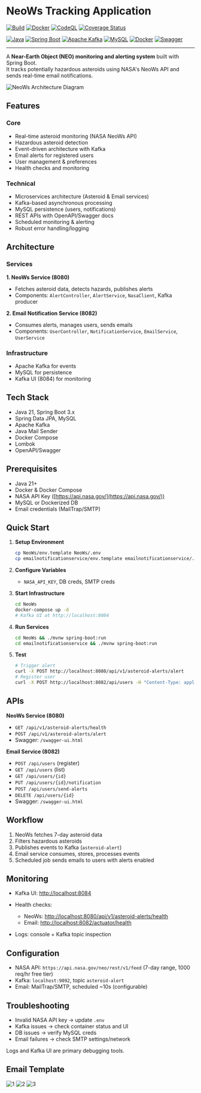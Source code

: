 # NeoWs Tracking Application

<!-- GitHub Workflow & NeoWs-Tracking-Application Badges -->

[![Build](https://github.com/aaronwittchen/NeoWs-Tracking-Application/actions/workflows/maven.yml/badge.svg)](https://github.com/aaronwittchen/NeoWs-Tracking-Application/actions/workflows/maven.yml)
[![Docker](https://github.com/aaronwittchen/NeoWs-Tracking-Application/actions/workflows/docker-publish.yml/badge.svg)](https://github.com/aaronwittchen/NeoWs-Tracking-Application/actions/workflows/docker-publish.yml)
[![CodeQL](https://github.com/aaronwittchen/NeoWs-Tracking-Application/actions/workflows/codeql.yml/badge.svg)](https://github.com/aaronwittchen/NeoWs-Tracking-Application/actions/workflows/codeql.yml)
[![Coverage Status](https://img.shields.io/codecov/c/github/aaronwittchen/NeoWs-Tracking-Application?logo=codecov)](https://codecov.io/gh/aaronwittchen/NeoWs-Tracking-Application)

<!-- Tech Stack Badges -->

[![Java](https://img.shields.io/badge/Java-21-blue?logo=openjdk)](https://openjdk.org/)
[![Spring Boot](https://img.shields.io/badge/Spring%20Boot-3.x-brightgreen?logo=springboot)](https://spring.io/projects/spring-boot)
[![Apache Kafka](https://img.shields.io/badge/Kafka-Event%20Streaming-black?logo=apachekafka)](https://kafka.apache.org/)
[![MySQL](https://img.shields.io/badge/MySQL-DB-blue?logo=mysql)](https://www.mysql.com/)
[![Docker](https://img.shields.io/badge/Docker-Compose-blue?logo=docker)](https://www.docker.com/)
[![Swagger](https://img.shields.io/badge/API-OpenAPI%2FSwagger-orange?logo=swagger)](https://swagger.io/)

---

A **Near-Earth Object (NEO) monitoring and alerting system** built with Spring Boot.  
It tracks potentially hazardous asteroids using NASA's NeoWs API and sends real-time email notifications.

![NeoWs Architecture Diagram](public/NeoWs%20Architecture%20Diagram.png)

## Features

### Core

- Real-time asteroid monitoring (NASA NeoWs API)
- Hazardous asteroid detection
- Event-driven architecture with Kafka
- Email alerts for registered users
- User management & preferences
- Health checks and monitoring

### Technical

- Microservices architecture (Asteroid & Email services)
- Kafka-based asynchronous processing
- MySQL persistence (users, notifications)
- REST APIs with OpenAPI/Swagger docs
- Scheduled monitoring & alerting
- Robust error handling/logging

## Architecture

### Services

**1. NeoWs Service (8080)**

- Fetches asteroid data, detects hazards, publishes alerts
- Components: `AlertController`, `AlertService`, `NasaClient`, Kafka producer

**2. Email Notification Service (8082)**

- Consumes alerts, manages users, sends emails
- Components: `UserController`, `NotificationService`, `EmailService`, `UserService`

### Infrastructure

- Apache Kafka for events
- MySQL for persistence
- Kafka UI (8084) for monitoring

## Tech Stack

- Java 21, Spring Boot 3.x
- Spring Data JPA, MySQL
- Apache Kafka
- Java Mail Sender
- Docker Compose
- Lombok
- OpenAPI/Swagger

## Prerequisites

- Java 21+
- Docker & Docker Compose
- NASA API Key ([https://api.nasa.gov/](https://api.nasa.gov/))
- MySQL or Dockerized DB
- Email credentials (MailTrap/SMTP)

## Quick Start

1. **Setup Environment**

   ```bash
   cp NeoWs/env.template NeoWs/.env
   cp emailnotificationservice/env.template emailnotificationservice/.env
   ```

2. **Configure Variables**

   - `NASA_API_KEY`, DB creds, SMTP creds

3. **Start Infrastructure**

   ```bash
   cd NeoWs
   docker-compose up -d
   # Kafka UI at http://localhost:8084
   ```

4. **Run Services**

   ```bash
   cd NeoWs && ./mvnw spring-boot:run
   cd emailnotificationservice && ./mvnw spring-boot:run
   ```

5. **Test**

   ```bash
   # Trigger alert
   curl -X POST http://localhost:8080/api/v1/asteroid-alerts/alert
   # Register user
   curl -X POST http://localhost:8082/api/users -H "Content-Type: application/json" -d '{"fullName":"John Doe","email":"john@example.com"}'
   ```

## APIs

**NeoWs Service (8080)**

- `GET /api/v1/asteroid-alerts/health`
- `POST /api/v1/asteroid-alerts/alert`
- Swagger: `/swagger-ui.html`

**Email Service (8082)**

- `POST /api/users` (register)
- `GET /api/users` (list)
- `GET /api/users/{id}`
- `PUT /api/users/{id}/notification`
- `POST /api/users/send-alerts`
- `DELETE /api/users/{id}`
- Swagger: `/swagger-ui.html`

## Workflow

1. NeoWs fetches 7-day asteroid data
2. Filters hazardous asteroids
3. Publishes events to Kafka (`asteroid-alert`)
4. Email service consumes, stores, processes events
5. Scheduled job sends emails to users with alerts enabled

## Monitoring

- Kafka UI: [http://localhost:8084](http://localhost:8084)
- Health checks:

  - NeoWs: [http://localhost:8080/api/v1/asteroid-alerts/health](http://localhost:8080/api/v1/asteroid-alerts/health)
  - Email: [http://localhost:8082/actuator/health](http://localhost:8082/actuator/health)

- Logs: console + Kafka topic inspection

## Configuration

- NASA API: `https://api.nasa.gov/neo/rest/v1/feed` (7-day range, 1000 req/hr free tier)
- Kafka: `localhost:9092`, topic `asteroid-alert`
- Email: MailTrap/SMTP, scheduled \~10s (configurable)

## Troubleshooting

- Invalid NASA API key → update `.env`
- Kafka issues → check container status and UI
- DB issues → verify MySQL creds
- Email failures → check SMTP settings/network

Logs and Kafka UI are primary debugging tools.

## Email Template

![1](public/1.png)
![2](public/2.png)
![3](public/3.png)

